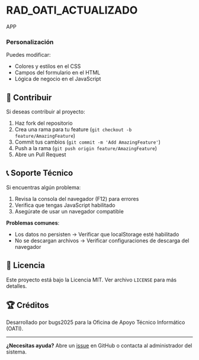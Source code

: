 # RAD_OATI_ACTUALIZADO
APP
### Personalización
Puedes modificar:
- Colores y estilos en el CSS
- Campos del formulario en el HTML
- Lógica de negocio en el JavaScript

## 🤝 Contribuir

Si deseas contribuir al proyecto:
1. Haz fork del repositorio
2. Crea una rama para tu feature (`git checkout -b feature/AmazingFeature`)
3. Commit tus cambios (`git commit -m 'Add AmazingFeature'`)
4. Push a la rama (`git push origin feature/AmazingFeature`)
5. Abre un Pull Request

## 📞 Soporte Técnico

Si encuentras algún problema:
1. Revisa la consola del navegador (F12) para errores
2. Verifica que tengas JavaScript habilitado
3. Asegúrate de usar un navegador compatible

**Problemas comunes**:
- Los datos no persisten → Verificar que localStorage esté habilitado
- No se descargan archivos → Verificar configuraciones de descarga del navegador

## 📜 Licencia

Este proyecto está bajo la Licencia MIT. Ver archivo `LICENSE` para más detalles.

## 🏆 Créditos

Desarrollado por bugs2025 para la Oficina de Apoyo Técnico Informático (OATI).

---

**¿Necesitas ayuda?** Abre un [issue](https://github.com/bugs2025/sistema-oati/issues) en GitHub o contacta al administrador del sistema.
